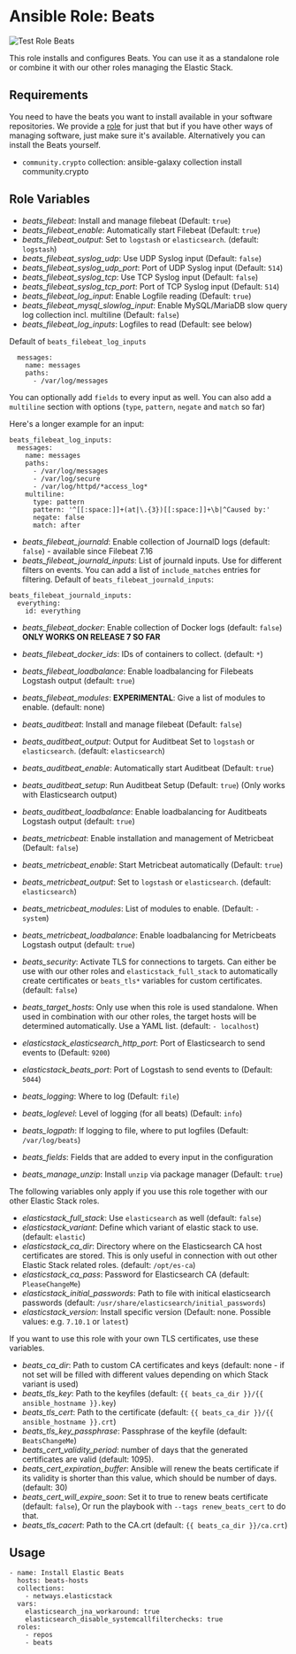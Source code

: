 Ansible Role: Beats
=========

![Test Role Beats](https://github.com/netways/ansible-collection-elasticstack/actions/workflows/test_role_beats.yml/badge.svg)

This role installs and configures Beats. You can use it as a standalone role or combine it with our other roles managing the Elastic Stack.

Requirements
------------

You need to have the beats you want to install available in your software repositories. We provide a [role](./role-repos.md) for just that but if you have other ways of managing software, just make sure it's available. Alternatively you can install the Beats yourself.

* `community.crypto` collection: ansible-galaxy collection install community.crypto

Role Variables
--------------

* *beats_filebeat*: Install and manage filebeat (Default: `true`)
* *beats_filebeat_enable*: Automatically start Filebeat (Default: `true`)
* *beats_filebeat_output*: Set to `logstash` or `elasticsearch`. (default: `logstash`)
* *beats_filebeat_syslog_udp*: Use UDP Syslog input (Default: `false`)
* *beats_filebeat_syslog_udp_port*: Port of UDP Syslog input (Default: `514`)
* *beats_filebeat_syslog_tcp*: Use TCP Syslog input (Default: `false`)
* *beats_filebeat_syslog_tcp_port*: Port of TCP Syslog input (Default: `514`)
* *beats_filebeat_log_input*: Enable Logfile reading (Default: `true`)
* *beats_filebeat_mysql_slowlog_input*: Enable MySQL/MariaDB slow query log collection incl. multiline (Default: `false`)
* *beats_filebeat_log_inputs*: Logfiles to read (Default: see below)

Default of `beats_filebeat_log_inputs`

```
  messages:
    name: messages
    paths:
      - /var/log/messages
```

You can optionally add `fields` to every input as well. You can also add a `multiline` section with options (`type`, `pattern`, `negate` and `match` so far)

Here's a longer example for an input:
```
beats_filebeat_log_inputs:
  messages:
    name: messages
    paths:
      - /var/log/messages
      - /var/log/secure
      - /var/log/httpd/*access_log*
    multiline:
      type: pattern
      pattern: '^[[:space:]]+(at|\.{3})[[:space:]]+\b|^Caused by:'
      negate: false
      match: after
```
* *beats_filebeat_journald*: Enable collection of JournalD logs (default: `false`) - available since Filebeat 7.16
* *beats_filebeat_journald_inputs*: List of journald inputs. Use for different filters on events. You can add a list of `include_matches` entries for filtering.
Default of `beats_filebeat_journald_inputs`:
```
beats_filebeat_journald_inputs:
  everything:
    id: everything
```
* *beats_filebeat_docker*: Enable collection of Docker logs (default: `false`) **ONLY WORKS ON RELEASE 7 SO FAR**
* *beats_filebeat_docker_ids*: IDs of containers to collect. (default: `*`)

* *beats_filebeat_loadbalance*: Enable loadbalancing for Filebeats Logstash output (default: `true`)
* *beats_filebeat_modules*: **EXPERIMENTAL**: Give a list of modules to enable. (default: none)

* *beats_auditbeat*: Install and manage filebeat (Default: `false`)
* *beats_auditbeat_output*: Output for Auditbeat Set to `logstash` or `elasticsearch`. (default: `elasticsearch`)
* *beats_auditbeat_enable*: Automatically start Auditbeat (Default: `true`)
* *beats_auditbeat_setup*: Run Auditbeat Setup (Default: `true`) (Only works with Elasticsearch output)
* *beats_auditbeat_loadbalance*: Enable loadbalancing for Auditbeats Logstash output (default: `true`)

* *beats_metricbeat*: Enable installation and management of Metricbeat (Default: `false`)
* *beats_metricbeat_enable*: Start Metricbeat automatically (Default: `true`)
* *beats_metricbeat_output*: Set to `logstash` or `elasticsearch`. (default: `elasticsearch`)
* *beats_metricbeat_modules*: List of modules to enable. (Default: `- system`)
* *beats_metricbeat_loadbalance*: Enable loadbalancing for Metricbeats Logstash output (default: `true`)

* *beats_security*: Activate TLS for connections to targets. Can either be use with our other roles and `elasticstack_full_stack` to automatically create certificates or `beats_tls*` variables for custom certificates. (default: `false`)
* *beats_target_hosts*: Only use when this role is used standalone. When used in combination with our other roles, the target hosts will be determined automatically. Use a YAML list. (default: `- localhost`)
* *elasticstack_elasticsearch_http_port*: Port of Elasticsearch to send events to (Default: `9200`)
* *elasticstack_beats_port*: Port of Logstash to send events to (Default: `5044`)
* *beats_logging*: Where to log (Default: `file`)
* *beats_loglevel*: Level of logging (for all beats) (Default: `info`)
* *beats_logpath*: If logging to file, where to put logfiles (Default: `/var/log/beats`)
* *beats_fields*: Fields that are added to every input in the configuration
* *beats_manage_unzip*: Install `unzip` via package manager (Default: `true`)

The following variables only apply if you use this role together with our other Elastic Stack roles.

* *elasticstack_full_stack*: Use `elasticsearch` as well (default: `false`)
* *elasticstack_variant*: Define which variant of elastic stack to use. (default: `elastic`)
* *elasticstack_ca_dir*: Directory where on the Elasticsearch CA host certificates are stored. This is only useful in connection with out other Elastic Stack related roles. (default: `/opt/es-ca`)
* *elasticstack_ca_pass*: Password for Elasticsearch CA (default: `PleaseChangeMe`)
* *elasticstack_initial_passwords*: Path to file with initical elasticsearch passwords (default: `/usr/share/elasticsearch/initial_passwords`)
* *elasticstack_version*: Install specific version (Default: none. Possible values: e.g. `7.10.1` or `latest`)

If you want to use this role with your own TLS certificates, use these variables.

* *beats_ca_dir*: Path to custom CA certificates and keys (default: none - if not set will be filled with different values depending on which Stack variant is used)
* *beats_tls_key*: Path to the keyfiles (default: `{{ beats_ca_dir }}/{{ ansible_hostname }}.key`)
* *beats_tls_cert*: Path to the certificate (default: `{{ beats_ca_dir }}/{{ ansible_hostname }}.crt`)
* *beats_tls_key_passphrase*: Passphrase of the keyfile (default: `BeatsChangeMe`)
* *beats_cert_validity_period*: number of days that the generated certificates are valid (default: 1095).
* *beats_cert_expiration_buffer*: Ansible will renew the beats certificate if its validity is shorter than this value, which should be number of days. (default: 30)
* *beats_cert_will_expire_soon*: Set it to true to renew beats certificate (default: `false`), Or run the playbook with `--tags renew_beats_cert` to do that.
* *beats_tls_cacert*: Path to the CA.crt (default: `{{ beats_ca_dir }}/ca.crt`)

## Usage

```
- name: Install Elastic Beats
  hosts: beats-hosts
  collections:
    - netways.elasticstack
  vars:
    elasticsearch_jna_workaround: true
    elasticsearch_disable_systemcallfilterchecks: true
  roles:
    - repos
    - beats
```
